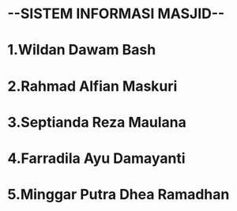 # --SISTEM INFORMASI MASJID--
# 1.Wildan Dawam Bash 
# 2.Rahmad Alfian Maskuri
# 3.Septianda Reza Maulana
# 4.Farradila Ayu Damayanti
# 5.Minggar Putra Dhea Ramadhan
